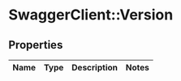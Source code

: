 # SwaggerClient::Version

## Properties
Name | Type | Description | Notes
------------ | ------------- | ------------- | -------------


